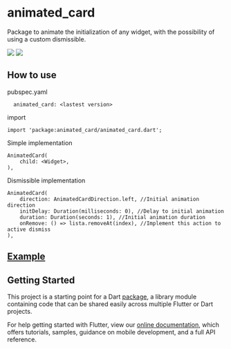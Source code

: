 # animated_card

Package to animate the initialization of any widget, with the possibility of using a custom dismissible.

![](https://github.com/davidsdearaujo/animated_card/raw/master/example.gif) ![](https://github.com/davidsdearaujo/animated_card/raw/master/example2.gif)

## How to use
pubspec.yaml
```
  animated_card: <lastest version>
```

import
```
import 'package:animated_card/animated_card.dart';
```

Simple implementation
```
AnimatedCard(
    child: <Widget>,
),
```

Dismissible implementation
```
AnimatedCard(
    direction: AnimatedCardDirection.left, //Initial animation direction 
    initDelay: Duration(milliseconds: 0), //Delay to initial animation
    duration: Duration(seconds: 1), //Initial animation duration
    onRemove: () => lista.removeAt(index), //Implement this action to active dismiss
),
```

## [Example](https://github.com/davidsdearaujo/animated_card/tree/master/example)


## Getting Started

This project is a starting point for a Dart
[package](https://flutter.io/developing-packages/),
a library module containing code that can be shared easily across
multiple Flutter or Dart projects.

For help getting started with Flutter, view our 
[online documentation](https://flutter.io/docs), which offers tutorials, 
samples, guidance on mobile development, and a full API reference.
